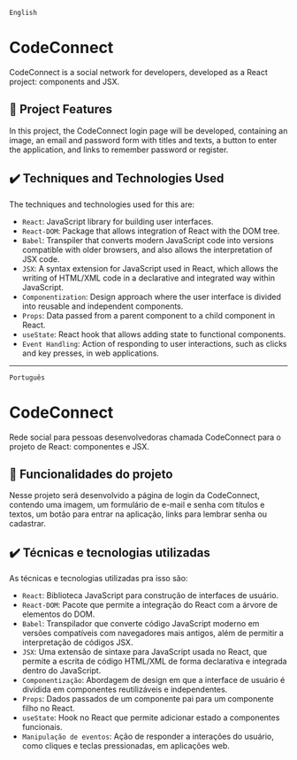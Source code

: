  `English`
# CodeConnect

CodeConnect is a social network for developers, developed as a React project: components and JSX.

## 🔨 Project Features

In this project, the CodeConnect login page will be developed, containing an image, an email and password form with titles and texts, a button to enter the application, and links to remember password or register.

## ✔️ Techniques and Technologies Used

The techniques and technologies used for this are:

- `React`: JavaScript library for building user interfaces.
- `React-DOM`: Package that allows integration of React with the DOM tree.
- `Babel`: Transpiler that converts modern JavaScript code into versions compatible with older browsers, and also allows the interpretation of JSX code.
- `JSX`: A syntax extension for JavaScript used in React, which allows the writing of HTML/XML code in a declarative and integrated way within JavaScript.
- `Componentization`: Design approach where the user interface is divided into reusable and independent components.
- `Props`: Data passed from a parent component to a child component in React.
- `useState`: React hook that allows adding state to functional components.
- `Event Handling`: Action of responding to user interactions, such as clicks and key presses, in web applications.

---

 `Português`
# CodeConnect

Rede social para pessoas desenvolvedoras chamada CodeConnect para o projeto de React: componentes e JSX.

## 🔨 Funcionalidades do projeto

Nesse projeto será desenvolvido a página de login da CodeConnect, contendo uma imagem, um formulário de e-mail e senha com títulos e textos, um botão para entrar na aplicação, links para lembrar senha ou cadastrar.

## ✔️ Técnicas e tecnologias utilizadas

As técnicas e tecnologias utilizadas pra isso são:

- `React`: Biblioteca JavaScript para construção de interfaces de usuário.
- `React-DOM`: Pacote que permite a integração do React com a árvore de elementos do DOM.
- `Babel`: Transpilador que converte código JavaScript moderno em versões compatíveis com navegadores mais antigos, além de permitir a interpretação de códigos JSX.
- `JSX`: Uma extensão de sintaxe para JavaScript usada no React, que permite a escrita de código HTML/XML de forma declarativa e integrada dentro do JavaScript.
- `Componentização`: Abordagem de design em que a interface de usuário é dividida em componentes reutilizáveis e independentes.
- `Props`: Dados passados de um componente pai para um componente filho no React.
- `useState`: Hook no React que permite adicionar estado a componentes funcionais.
- `Manipulação de eventos`: Ação de responder a interações do usuário, como cliques e teclas pressionadas, em aplicações web.

